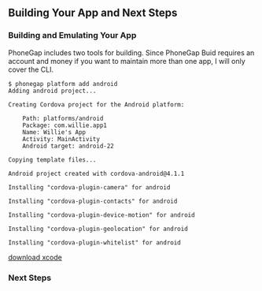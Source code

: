 ## Building Your App and Next Steps

### Building and Emulating Your App

PhoneGap includes two tools for building. Since PhoneGap Buid requires an account and money if you want to maintain more than one app, I will only cover the CLI.

```
$ phonegap platform add android
Adding android project...

Creating Cordova project for the Android platform:

	Path: platforms/android
	Package: com.willie.app1
	Name: Willie's App
	Activity: MainActivity
	Android target: android-22

Copying template files...

Android project created with cordova-android@4.1.1

Installing "cordova-plugin-camera" for android

Installing "cordova-plugin-contacts" for android

Installing "cordova-plugin-device-motion" for android

Installing "cordova-plugin-geolocation" for android

Installing "cordova-plugin-whitelist" for android
```

[download xcode](https://developer.apple.com/xcode/)

### Next Steps
